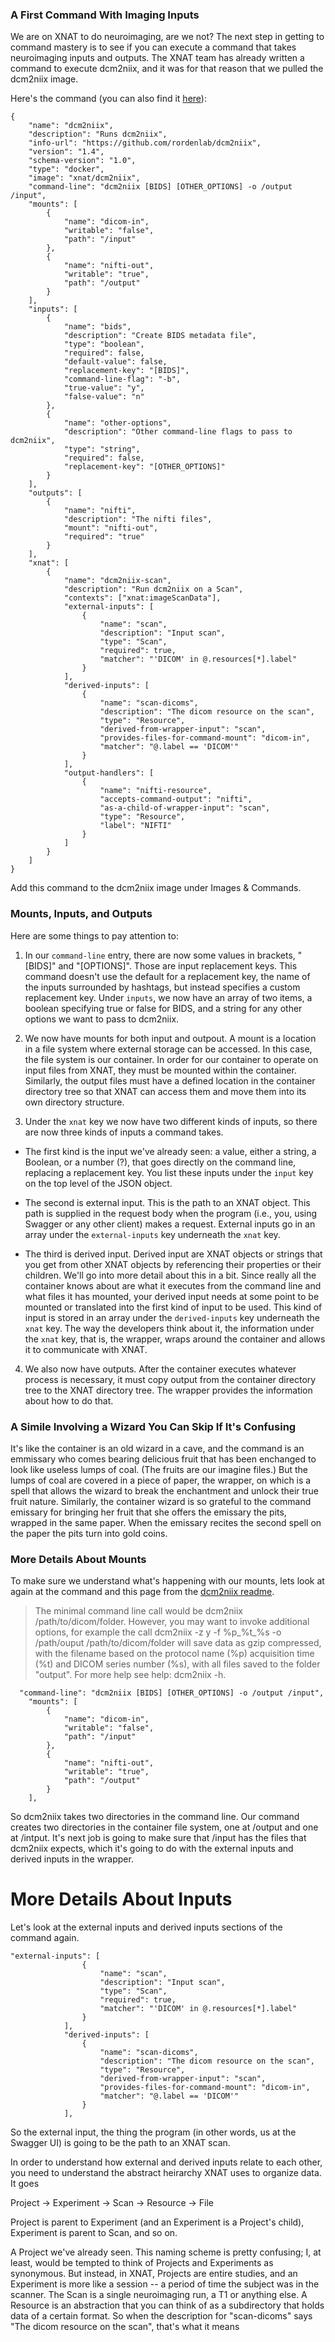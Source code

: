 ### A First Command With Imaging Inputs

We are on XNAT to do neuroimaging, are we not?  The next step in getting to command mastery is to see if you can execute a command that takes neuroimaging inputs and outputs.  The XNAT team has already written a command to execute dcm2niix, and it was for that reason that we pulled the dcm2niix image.  

Here's the command (you can also find it [here](https://github.com/NrgXnat/docker-images/blob/master/dcm2niix/command.json)):

```
{
    "name": "dcm2niix",
    "description": "Runs dcm2niix",
    "info-url": "https://github.com/rordenlab/dcm2niix",
    "version": "1.4",
    "schema-version": "1.0",
    "type": "docker",
    "image": "xnat/dcm2niix",
    "command-line": "dcm2niix [BIDS] [OTHER_OPTIONS] -o /output /input",
    "mounts": [
        {
            "name": "dicom-in",
            "writable": "false",
            "path": "/input"
        },
        {
            "name": "nifti-out",
            "writable": "true",
            "path": "/output"
        }
    ],
    "inputs": [
        {
            "name": "bids",
            "description": "Create BIDS metadata file",
            "type": "boolean",
            "required": false,
            "default-value": false,
            "replacement-key": "[BIDS]",
            "command-line-flag": "-b",
            "true-value": "y",
            "false-value": "n"
        },
        {
            "name": "other-options",
            "description": "Other command-line flags to pass to dcm2niix",
            "type": "string",
            "required": false,
            "replacement-key": "[OTHER_OPTIONS]"
        }
    ],
    "outputs": [
        {
            "name": "nifti",
            "description": "The nifti files",
            "mount": "nifti-out",
            "required": "true"
        }
    ],
    "xnat": [
        {
            "name": "dcm2niix-scan",
            "description": "Run dcm2niix on a Scan",
            "contexts": ["xnat:imageScanData"],
            "external-inputs": [
                {
                    "name": "scan",
                    "description": "Input scan",
                    "type": "Scan",
                    "required": true,
                    "matcher": "'DICOM' in @.resources[*].label"
                }
            ],
            "derived-inputs": [
                {
                    "name": "scan-dicoms",
                    "description": "The dicom resource on the scan",
                    "type": "Resource",
                    "derived-from-wrapper-input": "scan",
                    "provides-files-for-command-mount": "dicom-in",
                    "matcher": "@.label == 'DICOM'"
                }
            ],
            "output-handlers": [
                {
                    "name": "nifti-resource",
                    "accepts-command-output": "nifti",
                    "as-a-child-of-wrapper-input": "scan",
                    "type": "Resource",
                    "label": "NIFTI"
                }
            ]
        }
    ]
}
``` 

Add this command to the dcm2niix image under Images & Commands.

### Mounts, Inputs, and Outputs

Here are some things to pay attention to:

1. In our `command-line` entry, there are now some values in brackets, "[BIDS]" and "[OPTIONS]".  Those are input replacement keys.  This command doesn't use the default for a replacement key, the name of the inputs surrounded by hashtags, but instead specifies a custom replacement key.  Under `inputs`, we now have an array of two items, a boolean specifying true or false for BIDS, and a string for any other options we want to pass to dcm2niix.

2. We now have mounts for both input and outpout.  A mount is a location in a file system where external storage can be accessed.  In this case, the file system is our container.  In order for our container to operate on input files from XNAT, they must be mounted within the container.  Similarly, the output files must have a defined location in the container directory tree so that XNAT can access them and move them into its own directory structure.

3. Under the `xnat` key we now have two different kinds of inputs, so there are now three kinds of inputs a command takes.

* The first kind is the input we've already seen: a value, either a string, a Boolean, or a number (?), that goes directly on the command line, replacing a replacement key.  You list these inputs under the `input` key on the top level of the JSON object.  

* The second is external input.  This is the path to an XNAT object.  This path is supplied in the request body when the program (i.e., you, using Swagger or any other client) makes a request. External inputs go in an array under the `external-inputs` key underneath the `xnat` key. 

* The third is derived input.  Derived input are XNAT objects or strings that you get from other XNAT objects by referencing their properties or their children.  We'll go into more detail about this in a bit.  Since really all the container knows about are what it executes from the command line and what files it has mounted, your derived input needs at some point to be mounted or translated into the first kind of input to be used.  This kind of input is stored in an array under the `derived-inputs` key underneath the `xnat` key.  The way the developers think about it, the information under the `xnat` key, that is, the wrapper, wraps around the container and allows it to communicate with XNAT. 

4. We also now have outputs.  After the container executes whatever process is necessary, it must copy output from the container directory tree to the XNAT directory tree.  The wrapper provides the information about how to do that. 

### A Simile Involving a Wizard You Can Skip If It's Confusing

 It's like the container is an old wizard in a cave, and the command is an emmissary who comes bearing delicious fruit that has been enchanged to look like useless lumps of coal. (The fruits are our imagine files.)  But the lumps of coal are covered in a piece of paper, the wrapper, on which is a spell that allows the wizard to break the enchantment and unlock their true fruit nature.  Similarly, the container wizard is so grateful to the command emissary for bringing her fruit that she offers the emissary the pits, wrapped in the same paper.  When the emissary recites the second spell on the paper the pits turn into gold coins.

 ### More Details About Mounts

 To make sure we understand what's happening with our mounts, lets look at again at the command and this page from the [dcm2niix readme](https://github.com/rordenlab/dcm2niix).  


 > The minimal command line call would be dcm2niix /path/to/dicom/folder. However, you may want to   invoke additional options, for example the call dcm2niix -z y -f %p_%t_%s -o /path/ouput /path/to/dicom/folder will save data as gzip compressed, with the filename based on the protocol name (%p) acquisition time (%t) and DICOM series number (%s), with all files saved to the folder "output". For more help see help: dcm2niix -h.

```
  "command-line": "dcm2niix [BIDS] [OTHER_OPTIONS] -o /output /input",
    "mounts": [
        {
            "name": "dicom-in",
            "writable": "false",
            "path": "/input"
        },
        {
            "name": "nifti-out",
            "writable": "true",
            "path": "/output"
        }
    ],
```

So dcm2niix takes two directories in the command line.  Our command creates two directories in the container file system, one at /output and one at /intput.  It's next job is going to make sure that /input has the files that dcm2niix expects, which it's going to do with the external inputs and derived inputs in the wrapper.  

# More Details About Inputs

Let's look at the external inputs and derived inputs sections of the command again.

```
"external-inputs": [
                {
                    "name": "scan",
                    "description": "Input scan",
                    "type": "Scan",
                    "required": true,
                    "matcher": "'DICOM' in @.resources[*].label"
                }
            ],
            "derived-inputs": [
                {
                    "name": "scan-dicoms",
                    "description": "The dicom resource on the scan",
                    "type": "Resource",
                    "derived-from-wrapper-input": "scan",
                    "provides-files-for-command-mount": "dicom-in",
                    "matcher": "@.label == 'DICOM'"
                }
            ],
```

So the external input, the thing the program (in other words, us at the Swagger UI) is going to be the path to an XNAT scan.  

In order to understand how external and derived inputs relate to each other, you need to understand the abstract heirarchy XNAT uses to organize data. It goes

Project -> Experiment -> Scan -> Resource -> File

Project is parent to Experiment (and an Experiment is a Project's child), Experiment is parent to Scan, and so on.

A Project we've already seen.  This naming scheme is pretty confusing; I, at least, would be tempted to think of Projects and Experiments as synonymous.  But instead, in XNAT, Projects are entire studies, and an Experiment is more like a session -- a period of time the subject was in the scanner.  The Scan is a single neuroimaging run, a T1 or anything else.  A Resource is an abstraction that you can think of as a subdirectory that holds data of a certain format.  So when the description for "scan-dicoms" says "The dicom resource on the scan", that's what it means 